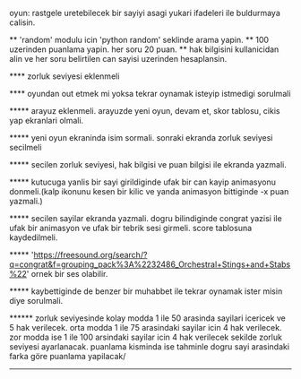 
oyun: rastgele uretebilecek bir sayiyi asagi yukari ifadeleri ile buldurmaya calisin.

** 'random' modulu icin 'python random' seklinde arama yapin.
** 100 uzerinden puanlama yapin. her soru 20 puan.
** hak bilgisini kullanicidan alin ve her soru belirtilen can sayisi uzerinden hesaplansin.

**** zorluk seviyesi eklenmeli

**** oyundan out etmek mi yoksa tekrar oynamak isteyip istmedigi sorulmali

***** arayuz eklenmeli. arayuzde yeni oyun, devam et, skor tablosu, cikis yap ekranlari olmali. 

***** yeni oyun ekraninda isim sormali. sonraki ekranda zorluk seviyesi secilmeli

***** secilen zorluk seviyesi, hak bilgisi ve puan bilgisi ile ekranda yazmali.

***** kutucuga yanlis bir sayi girildiginde ufak bir can kayip animasyonu donmeli.(kalp ikonunu kesen bir kilic ve yanda animasyon bittiginde -x puan yazmali.)

***** secilen sayilar ekranda yazmali. dogru bilindiginde congrat yazisi ile ufak bir animasyon ve ufak bir tebrik sesi girmeli. score tablosuna kaydedilmeli.

***** 'https://freesound.org/search/?q=congrat&f=grouping_pack%3A%2232486_Orchestral+Stings+and+Stabs%22' ornek bir ses olabilir. 

***** kaybettiginde de benzer bir muhabbet ile tekrar oynamak ister misin diye sorulmali. 

****** zorluk seviyesinde kolay modda 1 ile 50 arasinda sayilari icericek ve 5 hak verilecek.
 orta modda 1 ile 75 arasindaki sayilar icin 4 hak verilecek. 
 zor modda ise 1 ile 100 arsindaki sayilar icin 4 hak verilecek sekilde zorluk seviyesi ayarlanacak. 
 puanlama kisminda ise tahminle dogru sayi arasindaki farka göre puanlama yapilacak/
 
***** 
